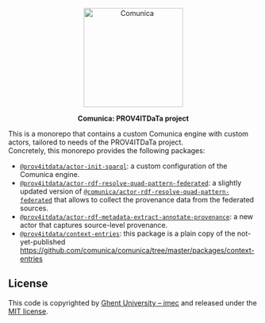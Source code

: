 <p align="center">
  <a href="https://comunica.dev/">
    <img alt="Comunica" src="https://comunica.dev/img/comunica_red.svg" width="200">
  </a>
</p>

<p align="center">
  <strong>Comunica: PROV4ITDaTa project</strong>
</p>


This is a monorepo that contains a custom Comunica engine with custom actors, 
tailored to needs of the PROV4ITDaTa project.</br>
Concretely, this monorepo provides the following packages:
- [`@prov4itdata/actor-init-sparql`](https://www.npmjs.com/package/@prov4itdata/actor-init-sparql): a custom configuration of the Comunica engine. 
- [`@prov4itdata/actor-rdf-resolve-quad-pattern-federated`](https://www.npmjs.com/package/@prov4itdata/actor-rdf-resolve-quad-pattern-federated): a slightly updated version of [`@comunica/actor-rdf-resolve-quad-pattern-federated`](https://github.com/comunica/comunica/tree/master/packages/actor-rdf-resolve-quad-pattern-federated) that allows to collect the provenance data from the federated sources.
- [`@prov4itdata/actor-rdf-metadata-extract-annotate-provenance`](https://www.npmjs.com/package/@prov4itdata/actor-rdf-metadata-extract-annotate-provenance): a new actor that captures source-level provenance.
- [`@prov4itdata/context-entries`](https://www.npmjs.com/package/@prov4itdata/context-entries): this package is a plain copy of the not-yet-published https://github.com/comunica/comunica/tree/master/packages/context-entries

## License
This code is copyrighted by [Ghent University – imec](http://idlab.ugent.be/)
and released under the [MIT license](http://opensource.org/licenses/MIT).